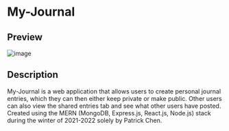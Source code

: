 # My-Journal

## Preview
![image](https://user-images.githubusercontent.com/81545318/179336433-dddd839d-ab60-47aa-a4f1-9fcb6d8c1a59.png)

## Description
My-Journal is a web application that allows users to create personal journal entries, which they can then either keep private or make public. Other users can also view the shared entries tab and see what other users have posted. Created using the MERN (MongoDB, Express.js, React.js, Node.js) stack during the winter of 2021-2022 solely by Patrick Chen.
